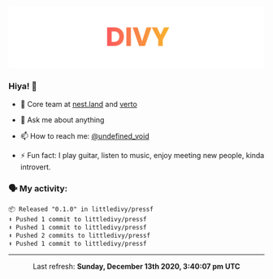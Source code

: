 
![](https://github.com/divy-work/divy-work/raw/master/assets/divy.png)

### Hiya! 👋

- 🔭 Core team at [nest.land](https://github.com/nestdotland/nest.land) and [verto](https://github.com/useverto/verto)

- 💬 Ask me about anything

- 📫 How to reach me: [@undefined_void](https://instagram.com/divy.exe)

- ⚡ Fun fact: I play guitar, listen to music, enjoy meeting new people, kinda introvert.

### 🗣 My activity:

```
📦 Released "0.1.0" in littledivy/pressf
⬆️ Pushed 1 commit to littledivy/pressf
⬆️ Pushed 1 commit to littledivy/pressf
⬆️ Pushed 2 commits to littledivy/pressf
⬆️ Pushed 1 commit to littledivy/pressf
```

------------
<p align="center">Last refresh: <b>Sunday, December 13th 2020, 3:40:07 pm UTC</b></p>
